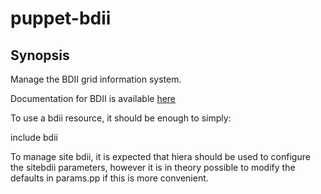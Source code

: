 puppet-bdii
===========

Synopsis
--------

Manage the BDII grid information system.

Documentation for BDII is available [here](http://gridinfo.web.cern.ch)

To use a bdii resource, it should be enough to simply:

include bdii

To manage site bdii, it is expected that hiera should be used to configure
the sitebdii parameters, however it is in theory possible to modify the 
defaults in params.pp if this is more convenient.

